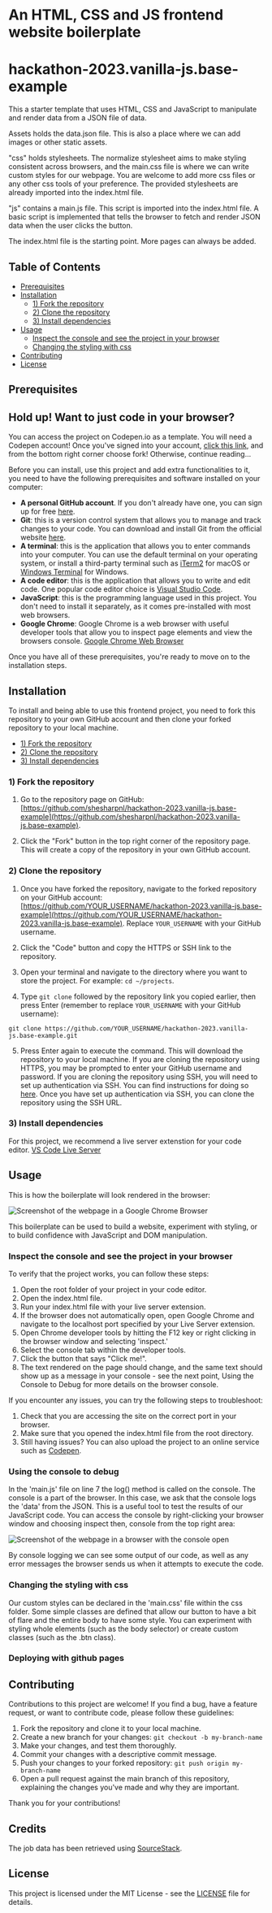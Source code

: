 # An HTML, CSS and JS frontend website boilerplate

# hackathon-2023.vanilla-js.base-example

This a starter template that uses HTML, CSS and JavaScript to manipulate and render data from a JSON file of data.

Assets holds the data.json file. This is also a place where we can add images or other static assets.

"css" holds stylesheets. The normalize stylesheet aims to make styling consistent across browsers, and the main.css file is where we can write custom styles for our webpage. You are welcome to add more css files or any other css tools of your preference. The provided stylesheets are already imported into the index.html file. 

"js" contains a main.js file. This script is imported into the index.html file. A basic script is implemented that tells the browser to fetch and render JSON data when the user clicks the button.

The index.html file is the starting point. More pages can always be added.

## Table of Contents

- [Prerequisites](#prerequisites)
- [Installation](#installation)
    - [1) Fork the repository](#forking-the-repository)
    - [2) Clone the repository](#cloning-the-repository)
    - [3) Install dependencies](#installing-dependencies)
- [Usage](#usage)
    * [Inspect the console and see the project in your browser](#inspect-the-console-and-see-the-project-in-your-browser)
    * [Changing the styling with css](#chaning-the-styling-with-css)
- [Contributing](#contributing)
- [License](#license)

## Prerequisites


## Hold up! Want to just code in your browser?

You can access the project on Codepen.io as a template. You will need a Codepen account! Once you've signed into your account, [click this link](https://codepen.io/mariahlaqua/pen/MWzYObG), and from the bottom right corner choose fork! Otherwise, continue reading...

Before you can install, use this project and add extra functionalities to it, you need to have the following prerequisites and software installed on your computer:

- **A personal GitHub account**. If you don't already have one, you can sign up for free [here](https://github.com/).
- **Git**: this is a version control system that allows you to manage and track changes to your code. You can download and install Git from the official website [here](https://git-scm.com/downloads).
- **A terminal**: this is the application that allows you to enter commands into your computer. You can use the default terminal on your operating system, or install a third-party terminal such as [iTerm2](https://iterm2.com/) for macOS or [Windows Terminal](https://aka.ms/terminal) for Windows.
- **A code editor**: this is the application that allows you to write and edit code. One popular code editor choice is [Visual Studio Code](https://code.visualstudio.com/).
- **JavaScript**: this is the programming language used in this project. You don't need to install it separately, as it comes pre-installed with most web browsers.
- **Google Chrome**: Google Chrome is a web browser with useful developer tools that allow you to inspect page elements and view the browsers console. [Google Chrome Web Browser](https://www.google.com/chrome/)

Once you have all of these prerequisites, you're ready to move on to the installation steps.

## Installation

To install and being able to use this frontend project, you need to fork this repository to your own GitHub account and then clone your forked repository to your local machine.

- [1) Fork the repository](#forking-the-repository)
- [2) Clone the repository](#cloning-the-repository)
- [3) Install dependencies](#installing-dependencies)



### 1) Fork the repository

1. Go to the repository page on GitHub: [https://github.com/shesharpnl/hackathon-2023.vanilla-js.base-example](https://github.com/shesharpnl/hackathon-2023.vanilla-js.base-example).  

2. Click the "Fork" button in the top right corner of the repository page. This will create a copy of the repository in your own GitHub account.

### 2) Clone the repository

1. Once you have forked the repository, navigate to the forked repository on your GitHub account: [https://github.com/YOUR_USERNAME/hackathon-2023.vanilla-js.base-example](https://github.com/YOUR_USERNAME/hackathon-2023.vanilla-js.base-example). Replace `YOUR_USERNAME` with your GitHub username.

2. Click the "Code" button and copy the HTTPS or SSH link to the repository.

3. Open your terminal and navigate to the directory where you want to store the project. For example: `cd ~/projects`.

4. Type `git clone` followed by the repository link you copied earlier, then press Enter (remember to replace `YOUR_USERNAME` with your GitHub username):

```
git clone https://github.com/YOUR_USERNAME/hackathon-2023.vanilla-js.base-example.git
```

5. Press Enter again to execute the command. This will download the repository to your local machine. If you are cloning the repository using HTTPS, you may be prompted to enter your GitHub username and password. 
If you are cloning the repository using SSH, you will need to set up authentication via SSH. You can find instructions for doing so [here](https://docs.github.com/en/authentication/connecting-to-github-with-ssh). Once you have set up authentication via SSH, you can clone the repository using the SSH URL.

### 3) Install dependencies

For this project, we recommend a live server extenstion for your code editor.
[VS Code Live Server](https://marketplace.visualstudio.com/items?itemName=ritwickdey.LiveServer)

## Usage

This is how the boilerplate will look rendered in the browser:

![Screenshot of the webpage in a Google Chrome Browser](./assets/screenshot.png)

This boilerplate can be used to build a website, experiment with styling, or to build confidence with JavaScript and DOM manipulation.
### Inspect the console and see the project in your browser

To verify that the project works, you can follow these steps:  

1. Open the root folder of your project in your code editor.
2. Open the index.html file.
3. Run your index.html file with your live server extension.
4. If the browser does not automatically open, open Google Chrome and navigate to the localhost port specified by your Live Server extension.
5. Open Chrome developer tools by hitting the F12 key or right clicking in the browser window and selecting 'inspect.'
6. Select the console tab within the developer tools.
7. Click the button that says "Click me!".
8. The text rendered on the page should change, and the same text should show up as a message in your console - see the next point, Using the Console to Debug for more details on the browser console.

If you encounter any issues, you can try the following steps to troubleshoot:  

1. Check that you are accessing the site on the correct port in your browser.
2. Make sure that you opened the index.html file from the root directory.
3. Still having issues? You can also upload the project to an online service such as [Codepen](https://codepen.io/).

### Using the console to debug

In the 'main.js' file on line 7 the log() method is called on the console. The console is a part of the browser. In this case, we ask that the console logs the 'data' from the JSON. This is a useful tool to test the results of our JavaScript code. You can access the console by right-clicking your browser window and choosing inspect then, console from the top right area:

![Screenshot of the webpage in a browser with the console open](./assets/console.png)

By console logging we can see some output of our code, as well as any error messages the browser sends us when it attempts to execute the code.

### Changing the styling with css

Our custom styles can be declared in the 'main.css' file within the css folder. Some simple classes are defined that allow our button to have a bit of flare and the entire body to have some style. You can experiment with styling whole elements (such as the body selector) or create custom classes (such as the .btn class).

### Deploying with github pages

## Contributing

Contributions to this project are welcome! If you find a bug, have a feature request, or want to contribute code, please follow these guidelines:

1. Fork the repository and clone it to your local machine.
2. Create a new branch for your changes: `git checkout -b my-branch-name`
3. Make your changes, and test them thoroughly.
4. Commit your changes with a descriptive commit message.
5. Push your changes to your forked repository: `git push origin my-branch-name`
6. Open a pull request against the main branch of this repository, explaining the changes you've made and why they are important.

Thank you for your contributions!

## Credits

The job data has been retrieved using [SourceStack](https://sourcestack.co).

## License

This project is licensed under the MIT License - see the [LICENSE](LICENSE) file for details.
